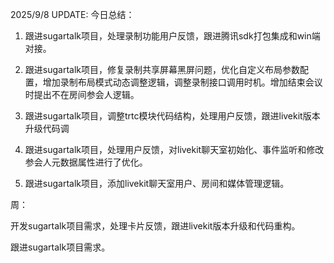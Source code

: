 2025/9/8 UPDATE:
今日总结：

1. 跟进sugartalk项目，处理录制功能用户反馈，跟进腾讯sdk打包集成和win端对接。
2. 跟进sugartalk项目，修复录制共享屏幕黑屏问题，优化自定义布局参数配置，增加录制布局模式动态调整逻辑，调整录制接口调用时机。增加结束会议时提出不在房间参会人逻辑。

1. 跟进sugartalk项目，调整trtc模块代码结构，处理用户反馈，跟进livekit版本升级代码调
2. 跟进sugartalk项目，处理用户反馈，对livekit聊天室初始化、事件监听和修改参会人元数据属性进行了优化。
3. 跟进sugartalk项目，添加livekit聊天室用户、房间和媒体管理逻辑。







周：

开发sugartalk项目需求，处理卡片反馈，跟进livekit版本升级和代码重构。


跟进sugartalk项目需求。
